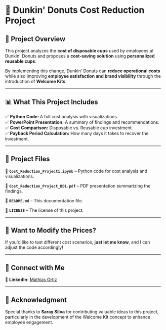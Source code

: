 # 🍩 Dunkin' Donuts Cost Reduction Project  

## 📌 Project Overview  
This project analyzes the **cost of disposable cups** used by employees at Dunkin' Donuts and proposes a **cost-saving solution** using **personalized reusable cups**.  

By implementing this change, Dunkin' Donuts can **reduce operational costs** while also improving **employee satisfaction and brand visibility** through the introduction of **Welcome Kits**.  

---

## 📊 What This Project Includes  
✅ **Python Code:** A full cost analysis with visualizations.  
✅ **PowerPoint Presentation:** A summary of findings and recommendations.  
✅ **Cost Comparison:** Disposable vs. Reusable cup investment.  
✅ **Payback Period Calculation:** How many days it takes to recover the investment.  

---

## 📎 Project Files  
📂 **`Cost_Reduction_Project1.ipynb`** – Python code for cost analysis and visualizations.  

📂 **`Cost_Reduction_Project_DD1.pdf`** – PDF presentation summarizing the findings.

📂 **`README.md`** – This documentation file.

📂 **`LICENSE`** – The license of this project.

---

## 📢 Want to Modify the Prices?  
If you'd like to test different cost scenarios, **just let me know**, and I can adjust the code accordingly!  

---

## 🔗 Connect with Me  
📌 **LinkedIn:** [Mathias Ortiz](https://www.linkedin.com/in/mathiasortiz/)

---

## 🙌 Acknowledgment  
Special thanks to **Saray Silva** for contributing valuable ideas to this project, particularly in the development of the Welcome Kit concept to enhance employee engagement.

